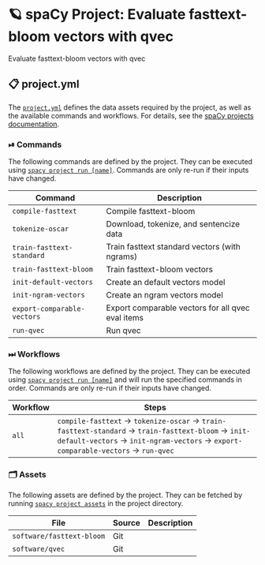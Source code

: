 <!-- SPACY PROJECT: AUTO-GENERATED DOCS START (do not remove) -->

# 🪐 spaCy Project: Evaluate fasttext-bloom vectors with qvec

Evaluate fasttext-bloom vectors with qvec

## 📋 project.yml

The [`project.yml`](project.yml) defines the data assets required by the
project, as well as the available commands and workflows. For details, see the
[spaCy projects documentation](https://spacy.io/usage/projects).

### ⏯ Commands

The following commands are defined by the project. They
can be executed using [`spacy project run [name]`](https://spacy.io/api/cli#project-run).
Commands are only re-run if their inputs have changed.

| Command | Description |
| --- | --- |
| `compile-fasttext` | Compile fasttext-bloom |
| `tokenize-oscar` | Download, tokenize, and sentencize data |
| `train-fasttext-standard` | Train fasttext standard vectors (with ngrams) |
| `train-fasttext-bloom` | Train fasttext-bloom vectors |
| `init-default-vectors` | Create an default vectors model |
| `init-ngram-vectors` | Create an ngram vectors model |
| `export-comparable-vectors` | Export comparable vectors for all qvec eval items |
| `run-qvec` | Run qvec |

### ⏭ Workflows

The following workflows are defined by the project. They
can be executed using [`spacy project run [name]`](https://spacy.io/api/cli#project-run)
and will run the specified commands in order. Commands are only re-run if their
inputs have changed.

| Workflow | Steps |
| --- | --- |
| `all` | `compile-fasttext` &rarr; `tokenize-oscar` &rarr; `train-fasttext-standard` &rarr; `train-fasttext-bloom` &rarr; `init-default-vectors` &rarr; `init-ngram-vectors` &rarr; `export-comparable-vectors` &rarr; `run-qvec` |

### 🗂 Assets

The following assets are defined by the project. They can
be fetched by running [`spacy project assets`](https://spacy.io/api/cli#project-assets)
in the project directory.

| File | Source | Description |
| --- | --- | --- |
| `software/fasttext-bloom` | Git |  |
| `software/qvec` | Git |  |

<!-- SPACY PROJECT: AUTO-GENERATED DOCS END (do not remove) -->
